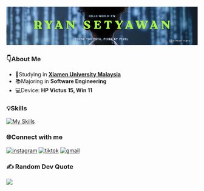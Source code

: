 ![rayensetyawan](aset/RYAN%20SETYAWAN%20(1).png)

### 👇About Me
- 📍Studying in [**Xiamen University Malaysia**](https://www.xmu.edu.my/)
- 📚Majoring in **Software Engineering**
- 💻Device: **HP Victus 15, Win 11**

### 💡Skills 
[![My Skills](https://skillicons.dev/icons?i=html,css,js,bootstrap,c,cpp,python,php,mysql,figma)](https://skillicons.dev)

### 🌐Connect with me 
[![instagram](https://img.shields.io/badge/Instagram-E4405F?style=for-the-badge&logo=instagram&logoColor=white)](https://www.instagram.com/ryansetyawan/) [![tiktok](https://img.shields.io/badge/TikTok-000000?style=for-the-badge&logo=tiktok&logoColor=white)](https://www.tiktok.com/@unknownusersp) [![gmail](https://img.shields.io/badge/Gmail-D14836?style=for-the-badge&logo=gmail&logoColor=white)](mailto:ryansp42@gmail.com)

<!-- ### My Github Stats
![Ryan's GitHub stats](https://github-readme-stats.vercel.app/api?username=rayensetyawan&show_icons=true&theme=transparent) -->

### ✍️ Random Dev Quote
![](https://quotes-github-readme.vercel.app/api?type=horizontal&theme=tokyonight)


